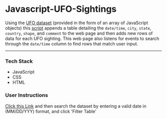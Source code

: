 
# Javascript-UFO-Sightings

Using the [UFO dataset](static/js/data.js) (provided in the form of an array of JavaScript objects) this [script](static/js/app.js) appends a table detailing the `date/time`, `city`, `state`, `country`, `shape`, and `comment` to the web page and then adds new rows of data for each UFO sighting. This web page also listens for events to search through the `date/time` column to find rows that match user input.

- - -
### Tech Stack
* JavaScript
* CSS
* HTML

### User Instructions

[Click this Link](https://vincent-glitch.github.io/Javascript-UFO-Sighting/) and then search the dataset by entering a valid date in (MM/DD/YYY) format, and click 'Filter Table'

